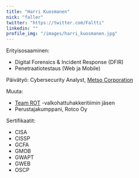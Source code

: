 ```yaml
---
title: "Harri Kuosmanen"
nick: "faller"
twitter: "https://twitter.com/Faltti"
linkedin: ""
profile_img: "/images/harri_kuosmanen.jpg"
---
```


Erityisosaaminen:
* Digital Forensics & Incident Response (DFIR)
* Penetraatiotestaus (Web ja Mobile)

Päivätyö: Cybersecurity Analyst, [Metso Corporation](https://www.metso.com)

Muuta:
* [Team ROT](https://teamrot.fi) -valkohattuhakkeritiimin jäsen
* Perustajakumppani, Rotco Oy

Sertifikaatit:
* CISA
* CISSP
* GCFA
* GMOB
* GWAPT
* GWEB
* OSCP
